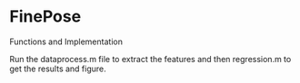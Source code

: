 # FinePose
Functions and Implementation

Run the dataprocess.m file to extract the features and then regression.m to get the results and figure.
